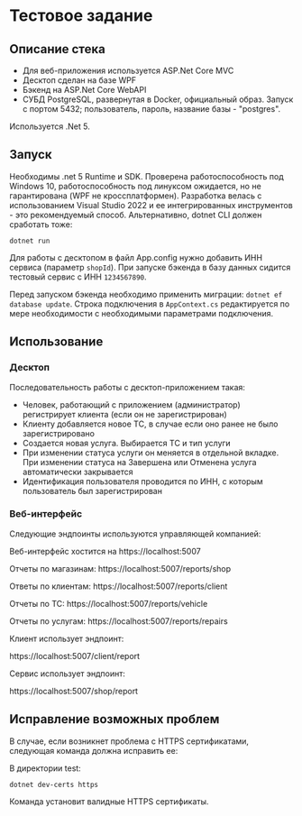 # Тестовое задание

## Описание стека
- Для веб-приложения используется ASP.Net Core MVC
- Десктоп сделан на базе WPF
- Бэкенд на ASP.Net Core WebAPI
- СУБД PostgreSQL, развернутая в Docker, официальный образ. Запуск с портом 5432; пользователь, пароль, название базы - "postgres".

Используется .Net 5.

## Запуск
Необходимы .net 5 Runtime и SDK. Проверена работоспособность под Windows 10, работоспособность под линуксом ожидается, но не гарантирована (WPF не кроссплатформен).
Разработка велась с использованием Visual Studio 2022 и ее интегрированных инструментов - это рекомендуемый способ. 
Альтернативно, dotnet CLI должен сработать тоже:

`dotnet run`

Для работы с десктопом в файл App.config нужно добавить ИНН сервиса (параметр `shopId`). При запуске бэкенда в базу данных сидится тестовый сервис с ИНН `1234567890`.

Перед запуском бэкенда необходимо применить миграции: `dotnet ef database update`. Строка подключения в `AppContext.cs` редактируется по мере необходимости с необходимыми параметрами подключения. 

## Использование
### Десктоп
Последовательность работы с десктоп-приложением такая:
- Человек, работающий с приложением (администратор) регистрирует клиента (если он не зарегистрирован)
- Клиенту добавляется новое ТС, в случае если оно ранее не было зарегистрировано
- Создается новая услуга. Выбирается ТС и тип услуги
- При изменении статуса услуги он меняется в отдельной вкладке. При изменении статуса на Завершена или Отменена услуга автоматически закрывается
- Идентификация пользователя проводится по ИНН, с которым пользователь был зарегистрирован

### Веб-интерфейс

Следующие эндпоинты используются управляющей компанией:

Веб-интерфейс хостится на https://localhost:5007

Отчеты по магазинам: https://localhost:5007/reports/shop

Ответы по клиентам: https://localhost:5007/reports/client

Отчеты по ТС: https://localhost:5007/reports/vehicle

Отчеты по услугам: https://localhost:5007/reports/repairs


Клиент использует эндпоинт:

https://localhost:5007/client/report

Сервис использует эндпоинт:

https://localhost:5007/shop/report


## Исправление возможных проблем
В случае, если возникнет проблема с HTTPS сертификатами, следующая команда должна исправить ее:

В директории test:

`dotnet dev-certs https`

Команда установит валидные HTTPS сертификаты.
